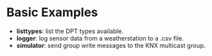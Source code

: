 # Basic Examples

* **listtypes**: list the DPT types available.
* **logger**: log sensor data from a weatherstation to a .csv file.
* **simulator**: send group write messages to the KNX multicast group.
